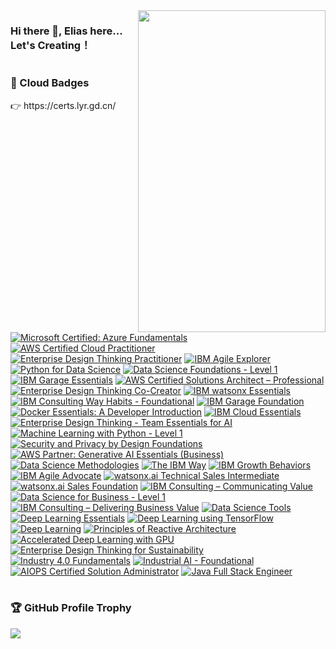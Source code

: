 

<h1 ></h1>
<br/>
<div>
  <img src="https://cdn.jsdelivr.net/gh/OrekiYuta/OrekiYuta@1.0.1/OrekiYuta.png"  height="515" width="300" align="right">
</div>

### Hi there 👋, Elias here... Let's Creating！

<h1></h1>
<div>
  <h3>🥇 Cloud Badges</h3>
    👉 https://certs.lyr.gd.cn/
<br/>
  
<!--START_SECTION:badges-->
[![Microsoft Certified: Azure Fundamentals](https://images.credly.com/size/110x110/images/be8fcaeb-c769-4858-b567-ffaaa73ce8cf/image.png)](http://www.credly.com/badges/b07574be-fa68-4e8e-b3d3-0790c7455677 "Microsoft Certified: Azure Fundamentals")
[![AWS Certified Cloud Practitioner](https://images.credly.com/size/110x110/images/00634f82-b07f-4bbd-a6bb-53de397fc3a6/image.png)](http://www.credly.com/badges/924c37bf-9c7c-4be1-9b0d-6c7f6866c146 "AWS Certified Cloud Practitioner")
[![Enterprise Design Thinking Practitioner](https://images.credly.com/size/110x110/images/bc08972c-3c7d-4b99-82a0-c94bcca36674/Badges_v8-07_Practitioner.png)](http://www.credly.com/badges/841d21e6-153f-4429-9bbf-eef9a2d2f326 "Enterprise Design Thinking Practitioner")
[![IBM Agile Explorer](https://images.credly.com/size/110x110/images/a972f054-be07-4845-85c7-95c8d11852f5/IBM-Agile-Explorer.png)](http://www.credly.com/badges/908cec58-b2e7-433a-a16e-8410d77339d6 "IBM Agile Explorer")
[![Python for Data Science](https://images.credly.com/size/110x110/images/84ac9eff-b8a2-4683-846b-f59887a73801/Python_101_Data_Science.png)](http://www.credly.com/badges/e08e2c23-a8f7-4ace-a8e5-38ff767467a2 "Python for Data Science")
[![Data Science Foundations - Level 1](https://images.credly.com/size/110x110/images/5ca7b236-6105-4154-ba22-c8ae12ec1d8c/Data_Sci_Found_Level_1_-_CC_-_2019.png)](http://www.credly.com/badges/360b235b-897c-4063-b183-64d295542ae4 "Data Science Foundations - Level 1")
[![IBM Garage Essentials](https://images.credly.com/size/110x110/images/fb718a87-6d0d-4a6d-8068-677f1bec78f2/IBM_Garage_Essentials.png)](http://www.credly.com/badges/e6046fdb-f55c-4fcb-83f1-5104c01b5c52 "IBM Garage Essentials")
[![AWS Certified Solutions Architect – Professional](https://images.credly.com/size/110x110/images/2d84e428-9078-49b6-a804-13c15383d0de/image.png)](http://www.credly.com/badges/3ead07d6-e3fb-4ccc-9fc4-fa8ce4bb34f7 "AWS Certified Solutions Architect – Professional")
[![Enterprise Design Thinking Co-Creator](https://images.credly.com/size/110x110/images/2700b813-82b8-4232-9b36-5dcd5cd24584/Badges_v8-08_Co-Creator.png)](http://www.credly.com/badges/b6441a1b-eed0-4e29-aa12-b6ae2f2f896b "Enterprise Design Thinking Co-Creator")
[![IBM watsonx Essentials](https://images.credly.com/size/110x110/images/47a15e48-3fd7-4c36-8f7e-639a65945ad8/image.png)](http://www.credly.com/badges/bd258613-bfdd-4419-953e-3efaa881cffe "IBM watsonx Essentials")
[![IBM Consulting Way Habits - Foundational](https://images.credly.com/size/110x110/images/2d07eb92-26fd-4b4c-b3a4-3283bf9dcf74/IBM-Consulting-Way-Habits---Foundational.png)](http://www.credly.com/badges/aa55f676-e2f8-49b1-b22f-b10af73913a3 "IBM Consulting Way Habits - Foundational")
[![IBM Garage Foundation](https://images.credly.com/size/110x110/images/9beccf39-df2f-4025-b971-3a7ec6dfdbfa/image.png)](http://www.credly.com/badges/4d6d9761-d4a6-4c6e-b37d-8f610886faa7 "IBM Garage Foundation")
[![Docker Essentials: A Developer Introduction](https://images.credly.com/size/110x110/images/08216781-93cb-4ba1-8110-8eb3401fa8ce/Docker_Essentials_-_ISDN.png)](http://www.credly.com/badges/540055fc-c584-4e91-9ae9-2458cdff44b1 "Docker Essentials: A Developer Introduction")
[![IBM Cloud Essentials](https://images.credly.com/size/110x110/images/58e2cad5-5551-44a6-8285-06d6a4aa9cb3/IBM_Cloud_Essentials.png)](http://www.credly.com/badges/e5dab254-625f-4219-92aa-30c01008b730 "IBM Cloud Essentials")
[![Enterprise Design Thinking - Team Essentials for AI](https://images.credly.com/size/110x110/images/09f644d1-eed2-4279-bc49-1e26cddc9d3d/Team_Essentials.png)](http://www.credly.com/badges/97478c16-0429-4f55-9f6f-9ff3a8db7c57 "Enterprise Design Thinking - Team Essentials for AI")
[![Machine Learning with Python - Level 1](https://images.credly.com/size/110x110/images/53caf8cc-b5e9-4424-b4a7-7b069fa13db4/Machine_Learning_with_Python.png)](http://www.credly.com/badges/55784c2a-b17f-4384-9d47-0200979c9514 "Machine Learning with Python - Level 1")
[![Security and Privacy by Design Foundations](https://images.credly.com/size/110x110/images/c1ca6570-bdc6-40e9-8992-722050788418/Security-_-Privacy-by-Design-Foundational.png)](http://www.credly.com/badges/3507e118-59e1-4075-8310-50807c01598b "Security and Privacy by Design Foundations")
[![AWS Partner: Generative AI Essentials (Business)](https://images.credly.com/size/110x110/images/ae1844f8-833d-4241-b026-dd6cc50319d1/image.png)](http://www.credly.com/badges/ede610d4-d2a1-4508-8f96-0d7dd30ac5de "AWS Partner: Generative AI Essentials (Business)")
[![Data Science Methodologies](https://images.credly.com/size/110x110/images/dfd6eb51-4caa-4ffe-b107-85ece064370c/Data_Science_Methodologies.png)](http://www.credly.com/badges/15d2f490-1248-46ee-a844-21f26f8f61d7 "Data Science Methodologies")
[![The IBM Way](https://images.credly.com/size/110x110/images/009696ad-3bb2-48e7-88d6-48c4a0d2c9a3/The-IBM-Way.png)](http://www.credly.com/badges/b398ade7-b443-4ff0-84bf-2587fe0134fb "The IBM Way")
[![IBM Growth Behaviors](https://images.credly.com/size/110x110/images/d244c828-b281-4669-9b3b-761fdd4ea870/IBM-Growth-Behaviors.png)](http://www.credly.com/badges/093d3413-6379-402c-9f94-4960a7931b0b "IBM Growth Behaviors")
[![IBM Agile Advocate](https://images.credly.com/size/110x110/images/00cfeff7-03d2-4c00-b129-d2c09ca39831/IBM-Agile-Advocate.png)](http://www.credly.com/badges/8bf9982b-8977-4076-99d8-5ac04d6f2076 "IBM Agile Advocate")
[![watsonx.ai Technical Sales Intermediate](https://images.credly.com/size/110x110/images/e776e507-65f6-473c-b025-83211d94dd25/image.png)](http://www.credly.com/badges/318ae0e8-a295-4252-b3b4-55649c66dd1e "watsonx.ai Technical Sales Intermediate")
[![watsonx.ai Sales Foundation](https://images.credly.com/size/110x110/images/8079b4fc-9494-45d5-8621-78815d88fa3a/image.png)](http://www.credly.com/badges/1670b3ec-ae40-4df4-beba-46030511baff "watsonx.ai Sales Foundation")
[![IBM Consulting – Communicating Value](https://images.credly.com/size/110x110/images/f81be9d3-cfd6-43e3-88a7-aaf0200dcbe0/IBM-Consulting-Education-communicating-value.png)](http://www.credly.com/badges/c241288d-6b4c-49a0-b1f5-595d0bdcd15a "IBM Consulting – Communicating Value")
[![Data Science for Business - Level 1](https://images.credly.com/size/110x110/images/f2f9716d-7be0-47ef-b4ad-c8d3b481b9d7/Data_Sci_Business_Level_1_-_CC_-_2019.png)](http://www.credly.com/badges/f4d64785-1334-4d9f-af67-2fe21db4fbfd "Data Science for Business - Level 1")
[![IBM Consulting – Delivering Business Value](https://images.credly.com/size/110x110/images/b9f5de36-678a-4687-8abb-331a82526bf2/IBM-Consulting-Education-delivering-business-value.png)](http://www.credly.com/badges/ba9afe3b-b12a-4a3b-a320-b2701154c27a "IBM Consulting – Delivering Business Value")
[![Data Science Tools](https://images.credly.com/size/110x110/images/de9471ce-018c-4bf4-af49-5c9c1d488613/Data_Science_Tools.png)](http://www.credly.com/badges/bef87b52-18e8-4810-a937-d64458dc4b86 "Data Science Tools")
[![Deep Learning Essentials](https://images.credly.com/size/110x110/images/f4f08b45-aa38-4242-8b05-dcdac6811504/Deep_Learning_Essentials.png)](http://www.credly.com/badges/50b35220-79f2-4256-8041-df08c74c7a80 "Deep Learning Essentials")
[![Deep Learning using TensorFlow](https://images.credly.com/size/110x110/images/28d68d08-7a26-4868-be2e-7bf32eeab4f8/Deep_Learning_Using_TensorFlow.png)](http://www.credly.com/badges/c4be0dcb-76c3-4091-97d1-0916858827d0 "Deep Learning using TensorFlow")
[![Deep Learning](https://images.credly.com/size/110x110/images/747c6cdd-e728-446a-8e32-bbfb58fc04c7/Deep_Learning_-_Knowledge_2_Stars.png)](http://www.credly.com/badges/f1fc04cf-62c9-486b-a4dd-713d0d4be85e "Deep Learning")
[![Principles of Reactive Architecture](https://images.credly.com/size/110x110/images/c37082a5-c2dc-41a3-b3ff-9e4b33bb746f/Princ_of_react_arch_v1.png)](http://www.credly.com/badges/7c046a32-5a92-42c9-a613-7e9f149f425c "Principles of Reactive Architecture")
[![Accelerated Deep Learning with GPU](https://images.credly.com/size/110x110/images/4ec26fe5-fc52-4398-a675-7e77265f3b32/Accelerated_Deep_Learning_with_GPU.png)](http://www.credly.com/badges/f141e86e-cea9-4cf2-8dde-aed9a9296076 "Accelerated Deep Learning with GPU")
[![Enterprise Design Thinking for Sustainability](https://images.credly.com/size/110x110/images/95aa870e-8233-42da-807f-f8a94209119a/image.png)](http://www.credly.com/badges/4f616428-7ba1-49a5-bff0-fbe4c8d31f88 "Enterprise Design Thinking for Sustainability")
[![Industry 4.0 Fundamentals](https://images.credly.com/size/110x110/images/a547e10c-27b8-4b2b-aa63-7ff9c5e60e7c/Industry-4.0-Fundamentals.png)](http://www.credly.com/badges/9b388fdf-7689-4d6b-800c-f7f2e85c2f02 "Industry 4.0 Fundamentals")
[![Industrial AI - Foundational](https://images.credly.com/size/110x110/images/eefdbc11-ce10-4904-a8d7-0d9f4ca9ecd4/Industrial-AI-Foundational.png)](http://www.credly.com/badges/d30ebff7-11f1-4ce4-851e-4dd32a5b2607 "Industrial AI - Foundational")
[![AIOPS Certified Solution Administrator](https://images.credly.com/size/110x110/images/cddc2936-8041-4055-932a-28d19313fecd/image.png)](http://www.credly.com/badges/ad692fd7-f617-4644-8231-87df0272d0b4 "AIOPS Certified Solution Administrator")
[![Java Full Stack Engineer](https://images.credly.com/size/110x110/images/2d8f2056-83bb-4692-bf47-f8162197432e/image.png)](http://www.credly.com/badges/6c5ceb0a-b35c-40eb-a9cf-2969cb784862 "Java Full Stack Engineer")
<!--END_SECTION:badges-->
</div>

<h1></h1>
<div>
  <h3>🏆 GitHub Profile Trophy</h3>
  <img src="https://github-profile-trophy.vercel.app/?username=orekiyuta&column=5"/>
</div>
